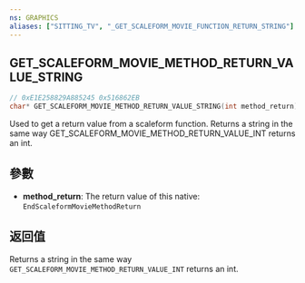 ```yaml
---
ns: GRAPHICS
aliases: ["SITTING_TV", "_GET_SCALEFORM_MOVIE_FUNCTION_RETURN_STRING"]
---
```

## GET_SCALEFORM_MOVIE_METHOD_RETURN_VALUE_STRING

```c
// 0xE1E258829A885245 0x516862EB
char* GET_SCALEFORM_MOVIE_METHOD_RETURN_VALUE_STRING(int method_return);
```

Used to get a return value from a scaleform function.
Returns a string in the same way GET_SCALEFORM_MOVIE_METHOD_RETURN_VALUE_INT returns an int.


## 參數
* **method_return**: The return value of this native: `EndScaleformMovieMethodReturn`

## 返回值
Returns a string in the same way `GET_SCALEFORM_MOVIE_METHOD_RETURN_VALUE_INT` returns an int.
